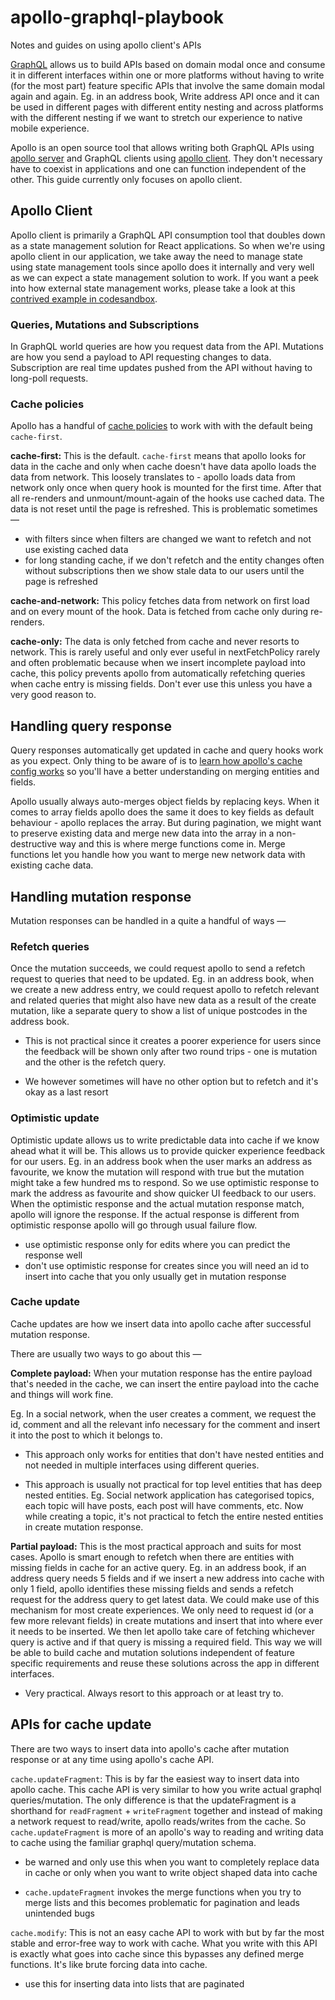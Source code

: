 # apollo-graphql-playbook
Notes and guides on using apollo client's APIs

[GraphQL](https://graphql.org/) allows us to build APIs based on domain modal once and consume it in different interfaces within one or more platforms without having to write (for the most part) feature specific APIs that involve the same domain modal again and again. Eg. in an address book, Write address API once and it can be used in different pages with different entity nesting and across platforms with the different nesting if we want to stretch our experience to native mobile experience.

Apollo is an open source tool that allows writing both GraphQL APIs using [apollo server](https://www.apollographql.com/docs/apollo-server/) and GraphQL clients using [apollo client](https://www.apollographql.com/docs/react/). They don't necessary have to coexist in applications and one can function independent of the other. This guide currently only focuses on apollo client.

## Apollo Client

Apollo client is primarily a GraphQL API consumption tool that doubles down as a state management solution for React applications. So when we're using apollo client in our application, we take away the need to manage state using state management tools since apollo does it internally and very well as we can expect a state management solution to work. If you want a peek into how external state management works, please take a look at this [contrived example in codesandbox](https://codesandbox.io/s/external-store-contrived-example-0pxevk).

### Queries, Mutations and Subscriptions

In GraphQL world queries are how you request data from the API. Mutations are how you send a payload to API requesting changes to data. Subscription are real time updates pushed from the API without having to long-poll requests.

### Cache policies

Apollo has a handful of [cache policies](https://www.apollographql.com/docs/react/data/queries/#supported-fetch-policies) to work with with the default being `cache-first`.

**cache-first:** This is the default. `cache-first` means that apollo looks for data in the cache and only when cache doesn't have data apollo loads the data from network. This loosely translates to - apollo loads data from network only once when query hook is mounted for the first time. After that all re-renders and unmount/mount-again of the hooks use cached data. The data is not reset until the page is refreshed. This is problematic sometimes —

- with filters since when filters are changed we want to refetch and not use existing cached data
- for long standing cache, if we don't refetch and the entity changes often without subscriptions then we show stale data to our users until the page is refreshed

**cache-and-network:** This policy fetches data from network on first load and on every mount of the hook. Data is fetched from cache only during re-renders.

**cache-only:** The data is only fetched from cache and never resorts to network. This is rarely useful and only ever useful in nextFetchPolicy rarely and often problematic because when we insert incomplete payload into cache, this policy prevents apollo from automatically refetching queries when cache entry is missing fields. Don't ever use this unless you have a very good reason to.

## Handling query response

Query responses automatically get updated in cache and query hooks work as you expect. Only thing to be aware of is to [learn how apollo's cache config works](https://www.apollographql.com/docs/react/caching/cache-configuration) so you'll have a better understanding on merging entities and fields.

Apollo usually always auto-merges object fields by replacing keys. When it comes to array fields apollo does the same it does to key fields as default behaviour - apollo replaces the array. But during pagination, we might want to preserve existing data and merge new data into the array in a non-destructive way and this is where merge functions come in. Merge functions let you handle how you want to merge new network data with existing cache data.

## Handling mutation response

Mutation responses can be handled in a quite a handful of ways —

### Refetch queries

Once the mutation succeeds, we could request apollo to send a refetch request to queries that need to be updated. Eg. in an address book, when we create a new address entry, we could request apollo to refetch relevant and related queries that might also have new data as a result of the create mutation, like a separate query to show a list of unique postcodes in the address book.

- This is not practical since it creates a poorer experience for users since the feedback will be shown only after two round trips - one is mutation and the other is the refetch query.

- We however sometimes will have no other option but to refetch and it's okay as a last resort

### Optimistic update

Optimistic update allows us to write predictable data into cache if we know ahead what it will be. This allows us to provide quicker experience feedback for our users. Eg. in an address book when the user marks an address as favourite, we know the mutation will respond with true but the mutation might take a few hundred ms to respond. So we use optimistic response to mark the address as favourite and show quicker UI feedback to our users. When the optimistic response and the actual mutation response match, apollo will ignore the response. If the actual response is different from optimistic response apollo will go through usual failure flow.

- use optimistic response only for edits where you can predict the response well
- don't use optimistic response for creates since you will need an id to insert into cache that you only usually get in mutation response

### Cache update

Cache updates are how we insert data into apollo cache after successful mutation response.

There are usually two ways to go about this —

**Complete payload:** When your mutation response has the entire payload that's needed in the cache, we can insert the entire payload into the cache and things will work fine.

Eg. In a social network, when the user creates a comment, we request the id, comment and all the relevant info necessary for the comment and insert it into the post to which it belongs to.

- This approach only works for entities that don't have nested entities and not needed in multiple interfaces using different queries.

- This approach is usually not practical for top level entities that has deep nested entities. Eg. Social network application has categorised topics, each topic will have posts, each post will have comments, etc. Now while creating a topic, it's not practical to fetch the entire nested entities in create mutation response.

**Partial payload:** This is the most practical approach and suits for most cases. Apollo is smart enough to refetch when there are entities with missing fields in cache for an active query. Eg. in an address book, if an address query needs 5 fields and if we insert a new address into cache with only 1 field, apollo identifies these missing fields and sends a refetch request for the address query to get latest data. We could make use of this mechanism for most create experiences. We only need to request id (or a few more relevant fields) in create mutations and insert that into where ever it needs to be inserted. We then let apollo take care of fetching whichever query is active and if that query is missing a required field. This way we will be able to build cache and mutation solutions independent of feature specific requirements and reuse these solutions across the app in different interfaces.

- Very practical. Always resort to this approach or at least try to.

## APIs for cache update

There are two ways to insert data into apollo's cache after mutation response or at any time using apollo's cache API.

`cache.updateFragment`: This is by far the easiest way to insert data into apollo cache. This cache API is very similar to how you write actual graphql queries/mutation. The only difference is that the updateFragment is a shorthand for `readFragment` + `writeFragment` together and instead of making a network request to read/write, apollo reads/writes from the cache. So `cache.updateFragment` is more of an apollo's way to reading and writing data to cache using the familiar graphql query/mutation schema.

- be warned and only use this when you want to completely replace data in cache or only when you want to write object shaped data into cache

- `cache.updateFragment` invokes the merge functions when you try to merge lists and this becomes problematic for pagination and leads unintended bugs

`cache.modify`: This is not an easy cache API to work with but by far the most stable and error-free way to work with cache. What you write with this API is exactly what goes into cache since this bypasses any defined merge functions. It's like brute forcing data into cache.

- use this for inserting data into lists that are paginated
